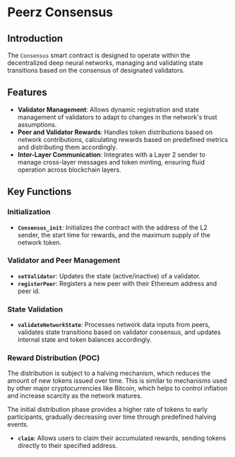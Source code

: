 # Peerz Consensus

## Introduction

The `Consensus` smart contract is designed to operate within the decentralized deep neural networks, managing and validating state transitions based on the consensus of designated validators.

## Features

- **Validator Management**: Allows dynamic registration and state management of validators to adapt to changes in the network's trust assumptions.
- **Peer and Validator Rewards**: Handles token distributions based on network contributions, calculating rewards based on predefined metrics and distributing them accordingly.
- **Inter-Layer Communication**: Integrates with a Layer 2 sender to manage cross-layer messages and token minting, ensuring fluid operation across blockchain layers.

## Key Functions

### Initialization

- **`Consensus_init`**: Initializes the contract with the address of the L2 sender, the start time for rewards, and the maximum supply of the network token.

### Validator and Peer Management

- **`setValidator`**: Updates the state (active/inactive) of a validator.
- **`registerPeer`**: Registers a new peer with their Ethereum address and peer id.

### State Validation

- **`validateNetworkState`**: Processes network data inputs from peers, validates state transitions based on validator consensus, and updates internal state and token balances accordingly.

### Reward Distribution (POC)

The distribution is subject to a halving mechanism, which reduces the amount of new tokens issued over time. This is similar to mechanisms used by other major cryptocurrencies like Bitcoin, which helps to control inflation and increase scarcity as the network matures.

The initial distribution phase provides a higher rate of tokens to early participants, gradually decreasing over time through predefined halving events.

- **`claim`**: Allows users to claim their accumulated rewards, sending tokens directly to their specified address.

